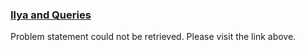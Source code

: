 <h3><a href="https://codeforces.com/contest/313/problem/B" target="_blank" rel="noopener noreferrer">Ilya and Queries</a></h3>

Problem statement could not be retrieved. Please visit the link above.